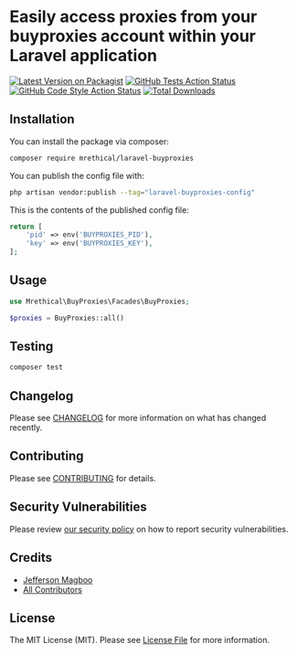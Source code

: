 # Easily access proxies from your buyproxies account within your Laravel application

[![Latest Version on Packagist](https://img.shields.io/packagist/v/mrethical/laravel-buyproxies.svg?style=flat-square)](https://packagist.org/packages/mrethical/laravel-buyproxies)
[![GitHub Tests Action Status](https://img.shields.io/github/actions/workflow/status/mrethical/laravel-buyproxies/run-tests.yml?branch=main&label=tests&style=flat-square)](https://github.com/mrethical/laravel-buyproxies/actions?query=workflow%3Arun-tests+branch%3Amain)
[![GitHub Code Style Action Status](https://img.shields.io/github/actions/workflow/status/mrethical/laravel-buyproxies/fix-php-code-style-issues.yml?branch=main&label=code%20style&style=flat-square)](https://github.com/mrethical/laravel-buyproxies/actions?query=workflow%3A"Fix+PHP+code+style+issues"+branch%3Amain)
[![Total Downloads](https://img.shields.io/packagist/dt/mrethical/laravel-buyproxies.svg?style=flat-square)](https://packagist.org/packages/mrethical/laravel-buyproxies)

## Installation

You can install the package via composer:

```bash
composer require mrethical/laravel-buyproxies
```

You can publish the config file with:

```bash
php artisan vendor:publish --tag="laravel-buyproxies-config"
```

This is the contents of the published config file:

```php
return [
    'pid' => env('BUYPROXIES_PID'),
    'key' => env('BUYPROXIES_KEY'),
];
```

## Usage

```php
use Mrethical\BuyProxies\Facades\BuyProxies;

$proxies = BuyProxies::all()
```

## Testing

```bash
composer test
```

## Changelog

Please see [CHANGELOG](CHANGELOG.md) for more information on what has changed recently.

## Contributing

Please see [CONTRIBUTING](CONTRIBUTING.md) for details.

## Security Vulnerabilities

Please review [our security policy](../../security/policy) on how to report security vulnerabilities.

## Credits

- [Jefferson Magboo](https://github.com/mrethical)
- [All Contributors](../../contributors)

## License

The MIT License (MIT). Please see [License File](LICENSE.md) for more information.
